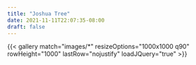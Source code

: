 ```yaml
---
title: "Joshua Tree"
date: 2021-11-11T22:07:35-08:00
draft: false
---
```


{{< gallery match="images/*" resizeOptions="1000x1000 q90" rowHeight="1000" lastRow="nojustify" loadJQuery="true" >}}
